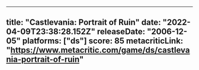 
---
title: "Castlevania: Portrait of Ruin"
date: "2022-04-09T23:38:28.152Z"
releaseDate: "2006-12-05"
platforms: ["ds"]
score: 85
metacriticLink: "https://www.metacritic.com/game/ds/castlevania-portrait-of-ruin"
---
